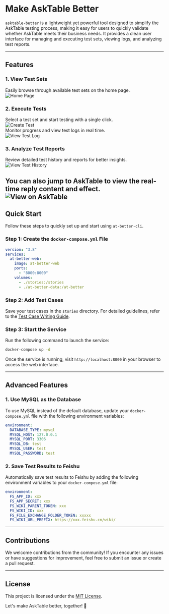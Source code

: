 # Make AskTable Better

`asktable-better` is a lightweight yet powerful tool designed to simplify the AskTable testing process, making it easy for users to quickly validate whether AskTable meets their business needs. It provides a clean user interface for managing and executing test sets, viewing logs, and analyzing test reports.

---

## Features

### 1. View Test Sets  
Easily browse through available test sets on the home page.  
![Home Page](./docs/home_page.png)

### 2. Execute Tests  
Select a test set and start testing with a single click.  
![Create Test](./docs/create_test.png)  
Monitor progress and view test logs in real time.  
![View Test Log](./docs/view_test_log.png)

### 3. Analyze Test Reports  
Review detailed test history and reports for better insights.  
![View Test History](./docs/view_test_history.png)

You can also jump to AskTable to view the real-time reply content and effect.
![View on AskTable](./docs/view_on_asktable.png)
---

## Quick Start

Follow these steps to quickly set up and start using `at-better-cli`.

### Step 1: Create the `docker-compose.yml` File  

```yaml
version: "3.8"
services:
  at-better-web:
    image: at-better-web
    ports:
      - "8000:8000"
    volumes:
      - ./stories:/stories
      - ./at-better-data:/at-better
```

### Step 2: Add Test Cases  
Save your test cases in the `stories` directory. For detailed guidelines, refer to the [Test Case Writing Guide](./docs/STORY_README.md).

### Step 3: Start the Service  

Run the following command to launch the service:

```bash
docker-compose up -d
```

Once the service is running, visit `http://localhost:8000` in your browser to access the web interface.

---

## Advanced Features

### 1. Use MySQL as the Database  

To use MySQL instead of the default database, update your `docker-compose.yml` file with the following environment variables:

```yaml
environment:
  DATABASE_TYPE: mysql
  MYSQL_HOST: 127.0.0.1
  MYSQL_PORT: 3306
  MYSQL_DB: test
  MYSQL_USER: test
  MYSQL_PASSWORD: test
```

### 2. Save Test Results to Feishu  

Automatically save test results to Feishu by adding the following environment variables to your `docker-compose.yml` file:

```yaml
environment:
  FS_APP_ID: xxx
  FS_APP_SECRET: xxx
  FS_WIKI_PARENT_TOKEN: xxx
  FS_WIKI_ID: xxx
  FS_FILE_EXCHANGE_FOLDER_TOKEN: xxxxx
  FS_WIKI_URL_PREFIX: https://xxx.feishu.cn/wiki/
```

---

## Contributions

We welcome contributions from the community! If you encounter any issues or have suggestions for improvement, feel free to submit an issue or create a pull request.

---

## License

This project is licensed under the [MIT License](./LICENSE).  

Let's make AskTable better, together! 🚀